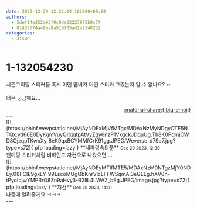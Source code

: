 ```yaml
---
date: 2023-12-29 12:23:04.162000+09:00
authors:
  - 5def14e252a93f0c9da22227975b9c7f
  - 01435f74a49ba8a519705ad242348232
categories:
  - Jisun
---
```


# 1-132054230

<div class="post-container" markdown="1">
<div class="content-container md-sidebar__scrollwrap" markdown="1">

시즌그리팅 스티커들 혹시 어떤 멤버가 어떤 스티커 그렸는지 알 수 없나요? ㅠ<br> <br>너무 궁금해요...

</div>
</div>

<div style="text-align: right;" markdown="1">
<a href="https://weverse.io/fromis9/fanpost/1-132054230" style="text-align: right;">:material-share:{.big-emoji}</a>
</div>
---

<div class="comments-container md-sidebar__scrollwrap" markdown="1">
<div class="comment" markdown="1">
<div class='id-container' markdown="1">
![](https://phinf.wevpstatic.net/MjAyNDExMjVfMTgx/MDAxNzMyNDgyOTE5NTQx.yd66E0DyKgmVuyQrxjqtpAtVyZgy6nzP1VkgckJDquUg.Th8K0PdmjCWD8OjzqpTKwoXy_6eK9qxBCYMMfCrK91gg.JPEG/Weverse_d79a7.jpg?type=s72){ pfp loading=lazy }
**새파랑속의픎** <small>Dec 29 2023, 12:38</small><br>
</div>
<div class='comment-body' markdown="1">
팬미팅 스티커처럼 비하인드 자컨으로 나왔으면....
</div>
</div>
<div class="reply" markdown="1">
<div class="comment" markdown="1">
<div class='id-container' markdown="1">
![](https://phinf.wevpstatic.net/MjAyNDEyMTlfMTE5/MDAxNzM0NTgzMjY0NDEy.08FClE9gxLY-99LscoMUgQbKnrVicLFFWSqmAi3eGLEg.hXV0n-tPyoIqjwYMPRrQ8Zn9aHvy3-B2llL4LWAZ_bEg.JPEG/image.jpg?type=s72){ pfp loading=lazy }
**<span class="artist">지선</span>** <small>Dec 29 2023, 14:01</small><br>
</div>
<div class='comment-body' markdown="1">
나중에 알려줄게요 ㅋㅋㅋ
</div>
</div>
</div>
</div>
---
